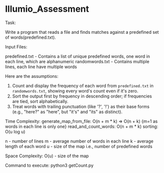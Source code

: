 # Illumio_Assessment
Task: 

Write a program that reads a file and finds matches against a predefined set of words(predefined.txt).  


Input Files:

predefined.txt	- Contains a list of unique predefined words, one word in each line, which are alphanumeric
randomwords.txt	-  Contains multiple lines, each line have multiple words


Here are the assumptions:

1. Count and display the frequency of each word from `predefined.txt` in `randomwords.txt`, showing every word's count even if it's zero.
2. Sort the output first by frequency in descending order; if frequencies are tied, sort alphabetically.
3. Treat words with trailing punctuation (like '?', '!') as their base forms (e.g., "here?" as "here", but "it's" and "its" as distinct).


Time Complexity:
generate_map_from_file: O(n + m * k) => O(n + k) {m=1 as words in each line is only one}
read_and_count_words: O(n + m * k)
sorting: O(u log u)

n - number of lines
m - average number of words in each line
k -  average length of each word
u - size of the map i.e., number of predefined words 

Space Complexity: O(u) - size of the map

Command to execute: python3 getCount.py
